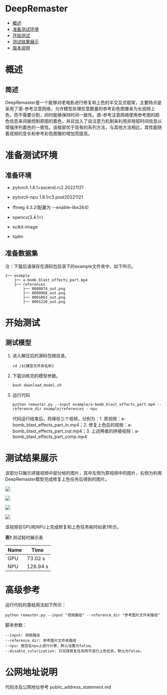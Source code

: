# DeepRemaster

-   [概述](概述.md)
-   [准备测试环境](准备测试环境.md)
-   [开始测试](开始测试.md)
-   [测试结果展示](测试结果展示.md)
-   [版本说明](版本说明.md)



# 概述

## 简述
DeepRemaster是一个能够对老电影进行修复和上色的半交互式框架，主要特点是采用了源-参考注意网络，允许模型处理任意数量的参考彩色图像来为长视频上色，而不需要分割，同时能够保持时间一致性。源-参考注意网络使用参考图的颜色信息来间接控制原图的着色，并且加入了自注意力机制来利用非局部时间信息以增强序列着色的一致性。该框架优于现有的系列方法，与其他方法相比，其性能随着视频的变长和参考彩色图像的增加而提高。

# 准备测试环境

## 准备环境
- pytorch 1.8.1+ascend.rc2.20221121

- pytorch-npu 1.8.1rc3.post20221121

- ffmeg 4.3.2(配置为 --enable-libx264)

- opencv(3.4.1+)

- scikit-image

- tqdm



## 准备数据集

注：下载后请保存在源码包目录下的example文件夹中，如下所示。

```
├── example
    ├── a-bomb_blast_effects_part.mp4
    ├── references
        ├── 0000874_out.png
        ├── 0000968_out.png
        ├── 0001063_out.png
        ├── 0001220_out.png
```

# 开始测试

## 测试模型

1. 进入解压后的源码包根目录。

   ```
   cd /${模型文件夹名称} 
   ```

2. 下载训练完的模型参数。
   ```
   bash download_model.sh 
   ```

3. 运行代码
   ```
   python remaster.py --input example/a-bomb_blast_effects_part.mp4 --reference_dir example/references --npu
   ```
   代码运行结束后，将保存三个视频，分别为：1. 原视频：a-bomb_blast_effects_part_in.mp4；2. 修复上色后的视频：a-bomb_blast_effects_part_out.mp4；3. 上述两者的拼接视频：a-bomb_blast_effects_part_comp.mp4
# 测试结果展示
该部分只展示拼接视频中部分帧的图片，其中左侧为原视频中的图片，右侧为利用DeepRemaster模型完成修复上色任务后得到的图片。

![](https://s2.loli.net/2022/12/15/1B9mEtGAhYIqaQH.png)

![](https://s2.loli.net/2022/12/15/tg6epGTXQE9DNMO.png)

![](https://s2.loli.net/2022/12/15/XiUeRBb314Z2p7A.png)

![](https://s2.loli.net/2022/12/15/6DkXB7cPtVzglIu.png)



该视频在GPU和NPU上完成修复和上色任务耗时如表1所示。

**表1**  测试耗时展示表

| Name | Time     |
| ---- | -------- |
| GPU  | 73.02 s  |
| NPU  | 126.94 s |



# 高级参考
运行代码的基础用法如下所示：
   ```
   python remaster.py --input "视频路径" --reference_dir "参考图片文件夹路径"
   ```
脚本参数：
   ```
   --input: 视频路径
   --reference_dir: 参考图片文件夹路径
   --npu: 是否在npu上进行计算，默认设置为false。
   --disable_colorization: 只完成修复任务而不进行上色任务，默认为false。
   ```


# 公网地址说明

代码涉及公网地址参考 public_address_statement.md

